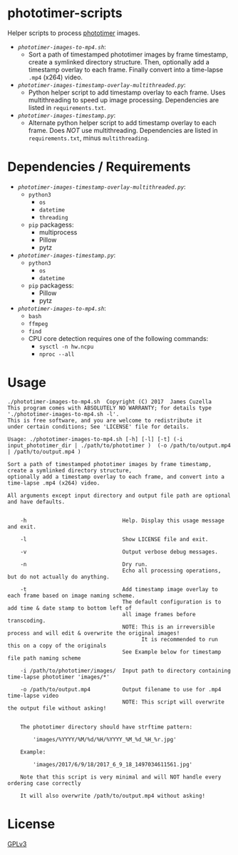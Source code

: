 # phototimer-scripts

Helper scripts to process [phototimer][1] images.

- *`phototimer-images-to-mp4.sh`*:
  - Sort a path of timestamped phototimer images by frame timestamp, create a symlinked directory structure. Then, optionally add a timestamp overlay to each frame. Finally convert into a time-lapse `.mp4` (x264) video.
- *`phototimer-images-timestamp-overlay-multithreaded.py`*:
  - Python helper script to add timestamp overlay to each frame.  Uses multithreading to speed up image processing.  Dependencies are listed in `requirements.txt`.
- *`phototimer-images-timestamp.py`*:
  - Alternate python helper script to add timestamp overlay to each frame.  Does *_NOT_* use multithreading.  Dependencies are listed in `requirements.txt`, minus `multithreading`.

# Dependencies / Requirements

- *`phototimer-images-timestamp-overlay-multithreaded.py`*:
  - `python3`
    - `os`
    - `datetime`
    - `threading`
  - `pip` packagess:
    - multiprocess
    - Pillow
    - pytz
- *`phototimer-images-timestamp.py`*:
  - `python3`
    - `os`
    - `datetime`
  - `pip` packagess:
    - Pillow
    - pytz
- *`phototimer-images-to-mp4.sh`*:
  - `bash`
  - `ffmpeg`
  - `find`
  - CPU core detection requires one of the following commands:
    - `sysctl -n hw.ncpu`
    - `nproc --all`

# Usage


    ./phototimer-images-to-mp4.sh  Copyright (C) 2017  James Cuzella
    This program comes with ABSOLUTELY NO WARRANTY; for details type './phototimer-images-to-mp4.sh -l'.
    This is free software, and you are welcome to redistribute it
    under certain conditions; See 'LICENSE' file for details.
    
    Usage: ./phototimer-images-to-mp4.sh [-h] [-l] [-t] (-i input_phototimer_dir | ./path/to/phototimer )  (-o /path/to/output.mp4 | /path/to/output.mp4 )
    
    Sort a path of timestamped phototimer images by frame timestamp, create a symlinked directory structure, 
    optionally add a timestamp overlay to each frame, and convert into a time-lapse .mp4 (x264) video.
    
    All arguments except input directory and output file path are optional and have defaults.
    
    
        -h                              Help. Display this usage message and exit.
    
        -l                              Show LICENSE file and exit.
    
        -v                              Output verbose debug messages.
    
        -n                              Dry run.
                                        Echo all processing operations, but do not actually do anything.
    
        -t                              Add timestamp image overlay to each frame based on image naming scheme.
                                        The default configuration is to add time & date stamp to bottom left of 
                                        all image frames before transcoding.
                                        NOTE: This is an irreversible process and will edit & overwrite the original images!
                                              It is recommended to run this on a copy of the originals
                                        See Example below for timestamp file path naming scheme
    
        -i /path/to/phototimer/images/  Input path to directory containing time-lapse phototimer 'images/*'
    
        -o /path/to/output.mp4          Output filename to use for .mp4 time-lapse video
                                        NOTE: This script will overwrite the output file without asking!
    
    
        The phototimer directory should have strftime pattern: 
    
            'images/%YYYY/%M/%d/%H/%YYYY_%M_%d_%H_%r.jpg'
    
        Example:
    
            'images/2017/6/9/18/2017_6_9_18_1497034611561.jpg'
    
        Note that this script is very minimal and will NOT handle every ordering case correctly
    
        It will also overwrite /path/to/output.mp4 without asking!


# License

[GPLv3][gplv3]

[1]: https://github.com/alexellis/phototimer
[gplv3]: https://choosealicense.com/licenses/gpl-3.0/

